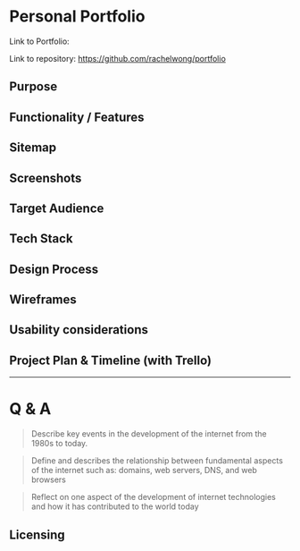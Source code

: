 # Personal Portfolio

Link to Portfolio: 

Link to repository: https://github.com/rachelwong/portfolio

## Purpose

## Functionality / Features

## Sitemap

## Screenshots

## Target Audience

## Tech Stack

## Design Process

## Wireframes

## Usability considerations

## Project Plan & Timeline (with Trello)

___

# Q & A

> Describe key events in the development of the internet from the 1980s to today.

> Define and describes the relationship between fundamental aspects of the internet such as: domains, web servers, DNS, and web browsers

> Reflect on one aspect of the development of internet technologies and how it has contributed to the world today

## Licensing
